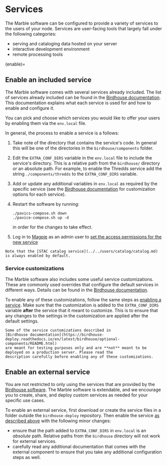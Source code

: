 # Services

The Marble software can be configured to provide a variety of services to the users of your node. Services are 
user-facing tools that largely fall under the following categories:

- serving and cataloging data hosted on your server
- interactive development environment
- remote processing tools

(enable)=
## Enable an included service

The Marble software comes with several services already included. The list of services already included can be found
in the 
[Birdhouse documentation](https://birdhouse-deploy.readthedocs.io/en/latest/birdhouse/components/README.html). This 
documentation explains what each service is used for and how to enable and configure it.

You can pick and choose which services you would like to offer your users by enabling them via the `env.local` file.

In general, the process to enable a service is a follows:

1. Take note of the directory that contains the service's code. In general this will be one of the directories in the
   `birdhouse/components` folder.
2. Edit the `EXTRA_CONF_DIRS` variable in the `env.local` file to include the service's directory. This is a relative 
   path from the `birdhouse/` directory *or* an absolute path. For example, to enable the Thredds service add the
   string `./components/thredds` to the `EXTRA_CONF_DIRS` variable.
3. Add or update any additional variables in `env.local` as required by the specific service (see the 
   [Birdhouse documentation](https://birdhouse-deploy.readthedocs.io/en/latest/birdhouse/components/README.html)
   for customization options for each service).
4. Restart the software by running:

   ```shell
   ./pavics-compose.sh down
   ./pavice-compose.sh up -d
   ```

   in order for the changes to take effect.
5. Log in to [Magpie](https://pavics-magpie.readthedocs.io/) as an admin user to [set the access permissions for the new
   service](../users/permissions.md)

```{note}
Note that the [STAC catalog service](../../users/catalog/catalog.md) is always enabled by default.
```

### Service customizations

The Marble software also includes some useful service customizations. These are commonly used overrides that configure
the default services in different ways. Details can be found in the 
[Birdhouse documentation](https://birdhouse-deploy.readthedocs.io/en/latest/birdhouse/optional-components/README.html).

To enable any of these customizations, follow the same steps as [enabling a service](enable). Make sure that the
customization is added to the `EXTRA_CONF_DIRS` variable **after** the service that it meant to customize. This is to 
ensure that any changes to the settings in the customization are applied after the default settings.

```{warning}
Some of the service customizations described in 
[Birdhouse documentation](https://birdhouse-deploy.readthedocs.io/en/latest/birdhouse/optional-components/README.html)
are meant for testing purposes only and are **not** meant to be deployed on a production server. Please read the
description carefully before enabling any of these customizations.
```

## Enable an external service

You are not restricted to only using the services that are provided by the 
[Birdhouse software](https://birdhouse-deploy.readthedocs.io/en/latest/birdhouse/components/README.html).
The Marble software is extendable, and we encourage you to create, share, and deploy custom services as needed for your
specific use cases.

To enable an external service, first download or create the service files in a folder outside the `birdhouse-deploy`
repository. Then enable the service [as described above](enable) with the following minor changes:

- ensure that the path added to `EXTRA_CONF_DIRS` in `env.local` is an *absolute* path. Relative paths from the
  `birdhouse` directory will not work for external services.
- carefully read any additional documentation that comes with the external component to ensure that you take any 
  additional configuration steps as well.
